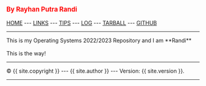 ---
---
<span style="color:red; font-weight:bold; font-size:larger;">By Rayhan Putra Randi</span>
<br><br>
[HOME](https://github.com/rayhanrandi/os222) ---
[LINKS](https://rayhanrandi.github.io/os222/links.md/) ---
[TIPS](https://rayhanrandi.github.io/os222/tips.md) ---
[LOG](https://rayhanrandi.github.io/os222/TXT/mylog.txt) ---
[TARBALL](SandBox/cbkadal.tar.xz) ---
[GITHUB](https://github.com/rayhanrandi)
<br>
<hr>
This is my Operating Systems 2022/2023 Repository and I am **Randi**
<br><br>
This is the way!
<br>
<hr>
&copy; {{ site.copyright }} --- {{ site.author }} --- Version: {{ site.version }}.
<hr>
<br>
